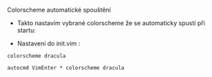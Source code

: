 Colorscheme automatické spouštění
* Takto nastavím vybrané colorscheme že se automaticky spustí při startu: 

* Nastavení do init.vim :


```
colorscheme dracula 

autocmd VimEnter * colorscheme dracula
```
